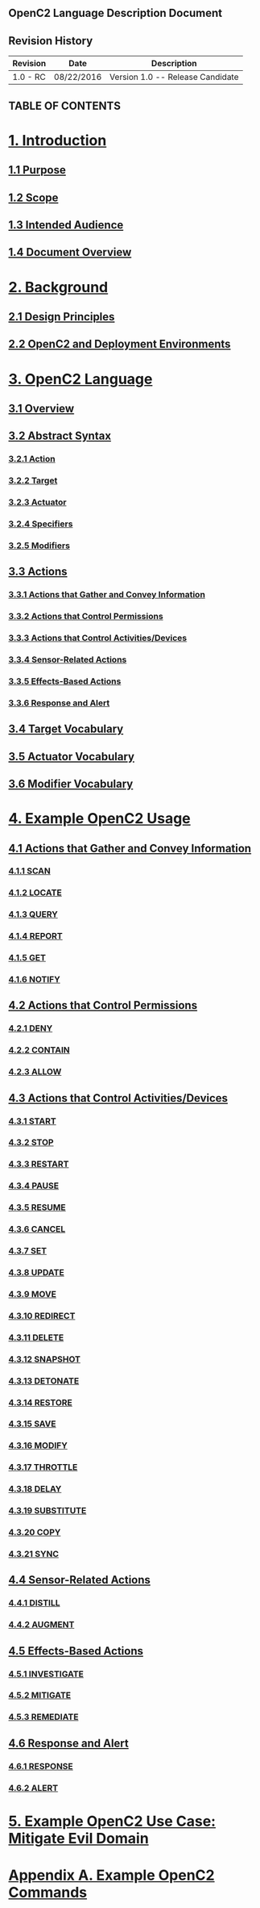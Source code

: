 ## OpenC2 Language Description Document

## Revision History

Revision | Date | Description
---------|------|------------
1.0 - RC | 08/22/2016 | Version 1.0 -- Release Candidate

## TABLE OF CONTENTS

# [1. Introduction](1_introduction.md#1-introduction)

## [1.1 Purpose](1_introduction.md#11-purpose)

## [1.2 Scope](1_introduction.md#12-scope)

## [1.3 Intended Audience](1_introduction.md#13-intended-audience)

## [1.4 Document Overview](1_introduction.md#14-document-overview)

# [2. Background](2_background.md#2-background)

## [2.1 Design Principles](2_background.md#21-design-principles)

## [2.2 OpenC2 and Deployment Environments](2_background.md#22-openc2-and-deployment-environments)

# [3. OpenC2 Language](3.0_openc2-language.md#3-openc2-language)

## [3.1 Overview](3.0_openc2-language.md#31-overview)

## [3.2 Abstract Syntax](3.0_openc2-language.md#32-abstract-syntax)

### [3.2.1 Action](3.0_openc2-language.md#321-action)

### [3.2.2 Target](3.0_openc2-language.md#322-target)

### [3.2.3 Actuator](3.0_openc2-language.md#323-actuator)

### [3.2.4 Specifiers](3.0_openc2-language.md#324-specifiers)

### [3.2.5 Modifiers](3.0_openc2-language.md#325-modifiers)

## [3.3 Actions](3.3_actions.md#33-actions)

### [3.3.1 Actions that Gather and Convey Information](3.3_actions.md#331-actions-that-gather-and-convey-information)

### [3.3.2 Actions that Control Permissions](3.3_actions.md#332-actions-that-control-permissions)

### [3.3.3 Actions that Control Activities/Devices](3.3_actions.md#333-actions-that-control-activitiesdevices)

### [3.3.4 Sensor-Related Actions](3.3_actions.md#334-sensor-related-actions)

### [3.3.5 Effects-Based Actions](3.3_actions.md#335-effects-based-actions)

### [3.3.6 Response and Alert](3.3_actions.md#336-response-and-alert)

## [3.4 Target Vocabulary](3.4_target-vocabulary.md#34-target-vocabulary)

## [3.5 Actuator Vocabulary](3.5_actuator-vocabulary.md#35-actuator-vocabulary)

## [3.6 Modifier Vocabulary](3.6_modifier-vocabulary.md#36-modifier-vocabulary)

# [4. Example OpenC2 Usage](4_example-openc2-usage.md#4-example-openc2-usage)

## [4.1 Actions that Gather and Convey Information](4_example-openc2-usage.md#41-actions-that-gather-and-convey-information)

### [4.1.1 SCAN](actions/scan.md#scan)
### [4.1.2 LOCATE](actions/locate.md#locate)
### [4.1.3 QUERY](actions/query.md#query)
### [4.1.4 REPORT](actions/report.md#report)
### [4.1.5 GET](actions/get.md#get)
### [4.1.6 NOTIFY](actions/notify.md#notify)

## [4.2 Actions that Control Permissions](4_example-openc2-usage.md#42-actions-that-control-permissions)

### [4.2.1 DENY](actions/deny.md#deny)
### [4.2.2 CONTAIN](actions/contain.md#contain)
### [4.2.3 ALLOW](actions/allow.md#allow)

## [4.3 Actions that Control Activities/Devices](4_example-openc2-usage.md#43-actions-that-control-activitiesdevices)

### [4.3.1 START](actions/start.md#start)
### [4.3.2 STOP](actions/stop.md#stop)
### [4.3.3 RESTART](actions/restart.md#restart)
### [4.3.4 PAUSE](actions/pause.md#pause)
### [4.3.5 RESUME](actions/resume.md#resume)
### [4.3.6 CANCEL](actions/cancel.md#cancel)
### [4.3.7 SET](actions/set.md#set)
### [4.3.8 UPDATE](actions/update.md#update)
### [4.3.9 MOVE](actions/move.md#move)
### [4.3.10 REDIRECT](actions/redirect.md#redirect)
### [4.3.11 DELETE](actions/delete.md#delete)
### [4.3.12 SNAPSHOT](actions/snapshot.md#snapshot)
### [4.3.13 DETONATE](actions/detonate.md#detonate)
### [4.3.14 RESTORE](actions/restore.md#restore)
### [4.3.15 SAVE](actions/save.md#save)
### [4.3.16 MODIFY](actions/modify.md#modify)
### [4.3.17 THROTTLE](actions/throttle.md#throttle)
### [4.3.18 DELAY](actions/delay.md#delay)
### [4.3.19 SUBSTITUTE](actions/substitute.md#substitute)
### [4.3.20 COPY](actions/copy.md#copy)
### [4.3.21 SYNC](actions/sync.md#sync)

## [4.4 Sensor-Related Actions](4_example-openc2-usage.md#44-sensor-related-actions)

### [4.4.1 DISTILL](actions/distill.md#distill)
### [4.4.2 AUGMENT](actions/autment.md#augment)

## [4.5 Effects-Based Actions](4_example-openc2-usage.md#45-effects-based-actions)

### [4.5.1 INVESTIGATE](actions/investigate.md#investigate)
### [4.5.2 MITIGATE](actions/mitigate.md#mitigate)
### [4.5.3 REMEDIATE](actions/remediate.md#remediate)

## [4.6 Response and Alert](4_example-openc2-usage.md#46-response-and-alert)

### [4.6.1 RESPONSE](actions/response.md#response)
### [4.6.2 ALERT](actions/alert.md#alert)

# [5. Example OpenC2 Use Case: Mitigate Evil Domain](use-cases/mitigate-evil-domain.md)

# [Appendix A. Example OpenC2 Commands](A_example-openc2-commands.md#appendix-a-example-openc2-commands)